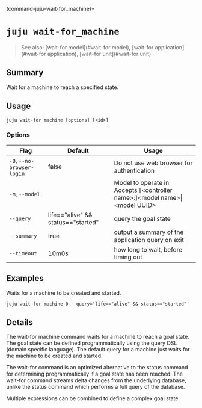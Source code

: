 (command-juju-wait-for_machine)=
# `juju wait-for_machine`
> See also: [wait-for model](#wait-for model), [wait-for application](#wait-for application), [wait-for unit](#wait-for unit)

## Summary
Wait for a machine to reach a specified state.

## Usage
```juju wait-for machine [options] [<id>]```

### Options
| Flag | Default | Usage |
| --- | --- | --- |
| `-B`, `--no-browser-login` | false | Do not use web browser for authentication |
| `-m`, `--model` |  | Model to operate in. Accepts [&lt;controller name&gt;:]&lt;model name&gt;&#x7c;&lt;model UUID&gt; |
| `--query` | life=="alive" &amp;&amp; status=="started" | query the goal state |
| `--summary` | true | output a summary of the application query on exit |
| `--timeout` | 10m0s | how long to wait, before timing out |

## Examples

Waits for a machine to be created and started.

    juju wait-for machine 0 --query='life=="alive" && status=="started"'


## Details

The wait-for machine command waits for a machine to reach a goal state.
The goal state can be defined programmatically using the query DSL
(domain specific language). The default query for a machine just waits for the
machine to be created and started.

The wait-for command is an optimized alternative to the status command for 
determining programmatically if a goal state has been reached. The wait-for
command streams delta changes from the underlying database, unlike the status
command which performs a full query of the database.

Multiple expressions can be combined to define a complex goal state.